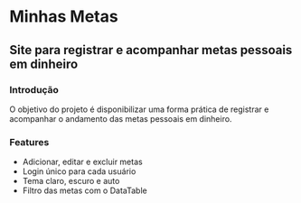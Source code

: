 # Minhas Metas
## Site para registrar e acompanhar metas pessoais em dinheiro
### Introdução
O objetivo do projeto é disponibilizar uma forma prática de registrar e acompanhar o andamento das metas pessoais em dinheiro.

### Features
- Adicionar, editar e excluir metas
- Login único para cada usuário
- Tema claro, escuro e auto
- Filtro das metas com o DataTable